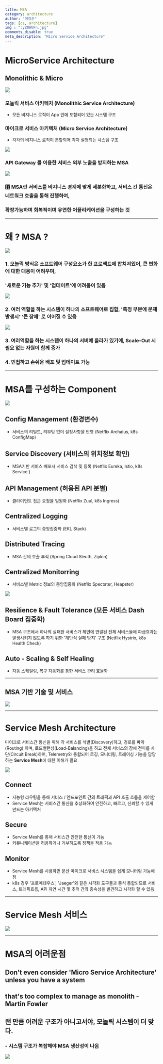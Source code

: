 ```yaml
---
title: MSA
category: architecture
author: "이정훈"
tags: [cs, architecture]
img : ":yZ0WUFn.jpg"
comments_disable: true
meta_description: "Micro Service Architecture"
---
```


# MicroService Architecture

## Monolithic & Micro

![](https://i.imgur.com/yZ0WUFn.jpg)

### 모놀릭 서비스 아키텍처 (Monolithic Service Architecture)
- 모든 비지니스 로직이 App 안에 포함되어 있는 시스템 구조

### 마이크로 서비스 아키텍처 (Micro Service Architecture)
- 각각의 비지니스 로직이 분할되어 각자 실행되는 시스템 구조

![](https://i.imgur.com/sLSzet6.png)

### API Gateway 를 이용한 서비스 외부 노출을 방지하는 MSA
![](https://i.imgur.com/E3HPkGn.png)

### 🎛️ MSA란 서비스를 비지니스 경계에 맞게 세분화하고, 서비스 간 통신은 네트워크 호출을 통해 진행하여, 
### 확장가능하며 회복적이며 유연한 어플리케이션을 구성하는 것

---

# 왜 ? MSA ?

![](https://i.imgur.com/UdpJqjL.png)

### 1. 모놀릭 방식은 소프트웨어 구성요소가 한 프로젝트에 합쳐져있어, 큰 변화에 대한 대응이 어려우며, 
###     '새로운 기능 추가' 및 '업데이트'에 어려움이 있음

![](https://i.imgur.com/YGdxoLd.png)

### 2. 여러 역할을 하는 시스템이 하나의 소프트웨어로 집합, '특정 부분에 문제 발생시' '큰 장애' 로 이어질 수 있음
![](https://i.imgur.com/ny1JpRP.png)

### 3. 여러역할을 하는 시스템이 하나의 서버에 올라가 있기에, Scale-Out 시 필요 없는 자원이 함께 증가

### 4. 민첩하고 손쉬운 배포 및 업데이트 가능

---

# MSA를 구성하는 Component
![](https://i.imgur.com/C5yyKbA.jpg)

## Config Management (환경변수)
- 서비스의 리빌드, 리부팅 없이 설정사항을 반영 (Netflix Archaius, k8s ConfigMap)

## Service Discovery (서비스의 위치정보 확인)
- MSA기반 서비스 배포시 서비스 검색 및 등록 (Netflix Eureka, Istio, k8s Service )

## API Management (허용된  API 분별)
- 클라이언트 접근 요청을 일원화 (Netflix Zuul, k8s Ingress)

## Centralized Logging
- 서비스별 로그의 중앙집중화 (EKL Stack)

## Distributed Tracing
- MSA 간의 호출 추적 (Spring Cloud Sleuth, Zipkin)

## Centralized Monitorring
- 서비스별 Metric 정보의 중앙집중화 (Netflix Spectater, Heapster)

![](https://i.imgur.com/eK6mUCM.jpg)

## Resilience & Fault Tolerance (모든 서비스 Dash Board 집중화)
- MSA 구조에서 하나의 실패한 서비스가 체인에 연결된 전체 서비스들에 파급효과는 발생시키지 않도록 하기 위한 '계단식 실패 방지' 구조 (Netflix Hystrix, k8s Health Check)

## Auto - Scaling & Self Healing
- 자동 스케일링, 복구 자동화를 통한 서비스 관리 효율화

---

## MSA 기반 기술 및 서비스

![](https://i.imgur.com/AQKjXhC.jpg)

---

# Service Mesh Architecture

마이크로 서비스간 통신을 위해 각 서비스를 식별(Discovery)하고, 경로를 파악(Routing) 하며, 로드밸런싱(Load-Balancing)을 하고
전체 서비스의 장애 전파를 차단(Circuit Break)하여, Telemetry와 통합되어 로깅, 모니터링, 트래이싱 기능을 담당하는 **Service Mesh**에 대한 이해가 필요

![](https://i.imgur.com/MjF0FeW.jpg)

## Connect
- 지능형 라우팅을 통해 서비스 / 엔드포인트 간의 트래픽과 API 호출 흐름을 제어함
- Service Mesh는 서비스간 통신을 추상화하여 안전하고, 빠르고, 신뢰할 수 있게 만드는 아키텍처

## Secure
- Service Mesh를 통해 서비스간 안전한 통신이 가능
- 커뮤니케이션을 허용하거나 거부하도록 정책을 적용 가능

## Monitor
- Service Mesh를 사용하면 분산 마이크로 서비스 시스템을 쉽게 모니터링 가능해짐
-  k8s 경우 '프로메테우스', 'Jaeger'와 같은 시각화 도구들과 증식 통합되므로 서비스, 트래픽흐름, API 지연 시간 및 추적 간의 종속성을 발견하고 시각화 할 수 있음

---
# Service Mesh 서비스

![](https://i.imgur.com/gKPISu8.png)

---

# MSA의 어려운점

## Don't even consider 'Micro Service Architecture' unless you have a system
## that's too complex to manage as monolith - Martin Fowler

## 왠 만큼 어려운 구조가 아니고서야, 모놀릭 시스템이 더 맞다.
### - 시스템 구조가 복잡해야 MSA 생산성이 나옴

![](https://i.imgur.com/Z9Gpspz.png)

